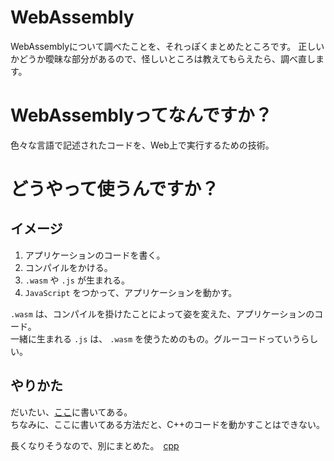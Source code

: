 # WebAssembly

WebAssemblyについて調べたことを、それっぽくまとめたところです。
正しいかどうか曖昧な部分があるので、怪しいところは教えてもらえたら、調べ直します。

# WebAssemblyってなんですか？

色々な言語で記述されたコードを、Web上で実行するための技術。

# どうやって使うんですか？

## イメージ

1. アプリケーションのコードを書く。
2. コンパイルをかける。
3. ```.wasm``` や ```.js``` が生まれる。
4. ```JavaScript``` をつかって、アプリケーションを動かす。

```.wasm``` は、コンパイルを掛けたことによって姿を変えた、アプリケーションのコード。  
一緒に生まれる ```.js``` は、 ```.wasm``` を使うためのもの。グルーコードっていうらしい。

## やりかた

だいたい、[ここ](https://developer.mozilla.org/ja/docs/WebAssembly)に書いてある。  
ちなみに、ここに書いてある方法だと、C++のコードを動かすことはできない。

長くなりそうなので、別にまとめた。　[cpp](/cpp.md)
